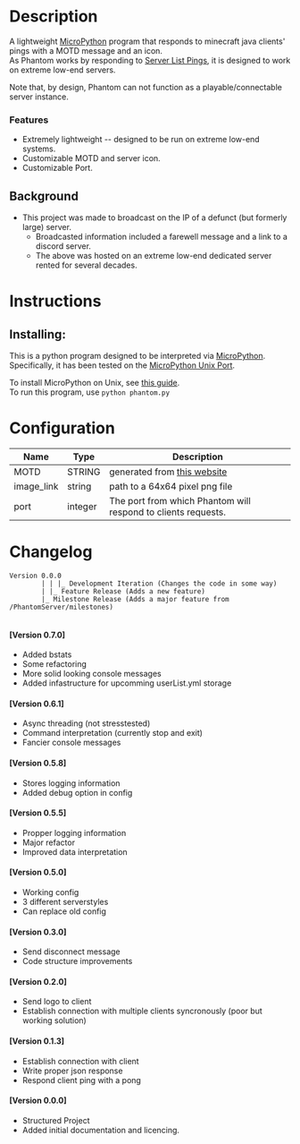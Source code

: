 # Description
A lightweight [MicroPython](http://docs.micropython.org/en/latest/unix/quickref.html) program that responds to minecraft java clients' pings with a MOTD message and an icon.
<br />As Phantom works by responding to [Server List Pings](https://wiki.vg/Server_List_Ping), it is designed to work on extreme low-end servers.

Note that, by design, Phantom can not function as a playable/connectable server instance.

### Features
- Extremely lightweight -- designed to be run on extreme low-end systems.
- Customizable MOTD and server icon.
- Customizable Port.

## Background
- This project was made to broadcast on the IP of a defunct (but formerly large) server.
  - Broadcasted information included a farewell message and a link to a discord server.
  - The above was hosted on an extreme low-end dedicated server rented for several decades.

# Instructions
## Installing:
This is a python program designed to be interpreted via [MicroPython](https://github.com/micropython/micropython/blob/master/README.md).<br />
Specifically, it has been tested on the [MicroPython Unix Port](http://docs.micropython.org/en/latest/unix/quickref.html).

To install MicroPython on Unix, see [this guide](https://github.com/micropython/micropython/wiki/Getting-Started#unix).<br />
To run this program, use `python phantom.py`

# Configuration
|Name|Type|Description|
--- | --- | ---
|MOTD|STRING|generated from [this website](https://minecraft.tools/en/motd.php)|
|image_link|string|path to a 64x64 pixel png file|
|port|integer|The port from which Phantom will respond to clients requests.|

# Changelog
```
Version 0.0.0
        | | |_ Development Iteration (Changes the code in some way)
        | |_ Feature Release (Adds a new feature)
        |_ Milestone Release (Adds a major feature from /PhantomServer/milestones)
        
```
#### [Version 0.7.0]
 - Added bstats
 - Some refactoring
 - More solid looking console messages
 - Added infastructure for upcomming userList.yml storage
#### [Version 0.6.1]
 - Async threading (not stresstested)
 - Command interpretation (currently stop and exit)
 - Fancier console messages
#### [Version 0.5.8]
 - Stores logging information
 - Added debug option in config
#### [Version 0.5.5]
 - Propper logging information
 - Major refactor
 - Improved data interpretation
#### [Version 0.5.0]
 - Working config
 - 3 different serverstyles
 - Can replace old config
#### [Version 0.3.0]
 - Send disconnect message
 - Code structure improvements
#### [Version 0.2.0]
 - Send logo to client
 - Establish connection with multiple clients syncronously (poor but working solution)
#### [Version 0.1.3]
 - Establish connection with client
 - Write proper json response
 - Respond client ping with a pong
#### [Version 0.0.0]
 - Structured Project
 - Added initial documentation and licencing.
